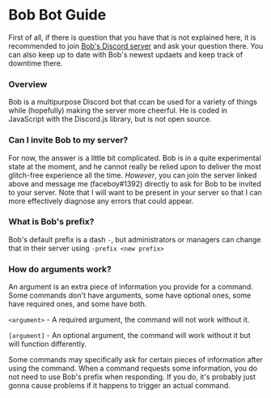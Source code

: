 # Bob Bot Guide

First of all, if there is question that you have that is not explained here, it is recommended to join [Bob's Discord server](https://discord.gg/33Aw6gWmmV) and ask your question there. You can also keep up to date with Bob's newest updaets and keep track of 
downtime there. 
### Overview

Bob is a multipurpose Discord bot that ccan be used for a variety of things while (hopefully) making the server more cheerful. He is coded in JavaScript with the Discord.js library, but is not open source.
### Can I invite Bob to my server?

For now, the answer is a little bit complicated. Bob is in a quite experimental state at the moment, and he cannot really be relied upon to deliver the most glitch-free experience all the time. *However*, you can join the server linked above and message me (faceboy#1392) directly to ask for Bob to be invited to your server. Note that I will want to be present in your server so that I can more effectively diagnose any errors that could appear.
### What is Bob's prefix?

Bob's default prefix is a dash `-`, but administrators or managers can change that in their server using `-prefix <new prefix>`
### How do arguments work?

An argument is an extra piece of information you provide for a command. Some commands don't have arguments, some have optional ones, some have required ones, and some have both.

`<argument>` - A required argument, the command will not work without it.

`[argument]` - An optional argument, the command will work without it but will function differently.

Some commands may specifically ask for certain pieces of information after using the command. When a command requests some information, you do not need to use Bob's prefix when responding. If you do, it's probably just gonna cause problems if it happens to trigger an actual command.
